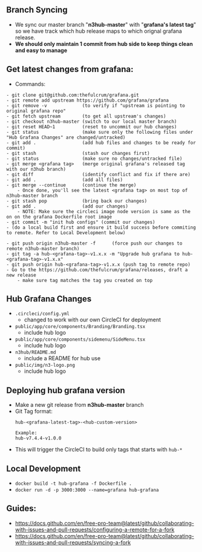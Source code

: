 ## Branch Syncing
- We sync our master branch "**n3hub-master**" with "**grafana's latest tag**" so we have track which hub release maps to which orignal grafana release.
- **We should only maintain 1 commit from hub side to keep things clean and easy to manage**

## Get latest changes from grafana:
- Commands:
```
- git clone git@github.com:thefulcrum/grafana.git
- git remote add upstream https://github.com/grafana/grafana
- git remove -v             (to verify if "upstream is pointing to original grafana repo"
- git fetch upstream        (to get all upstream's changes)
- git checkout n3hub-master (switch to our local master branch)
- git reset HEAD~1          (reset to uncommit our hub changes)
- git status                (make sure only the following files under "Hub Grafana Changes" are changed/untracked)
- git add .                 (add hub files and changes to be ready for commit)
- git stash                 (stash our changes first)
- git status                (make sure no changes/untracked file)
- git merge <grafana tag>   (merge original grafana's released tag with our n3hub branch)
- git diff                  (identify conflict and fix if there are)
- git add .                 (add all files)
- git merge --continue      (continue the merge)
    - Once done, you'll see the latest <grafana tag> on most top of n3hub-master branch
- git stash pop             (bring back our changes)
- git add .                 (add our changes)
    - NOTE: Make sure the circleci image node version is same as the on on the grafana Dockerfile root image
- git commit -m "init hub configs" (commit our changes)
- (do a local build first and ensure it build success before commiting to remote. Refer to Local Development below)

- git push origin n3hub-master -f      (force push our changes to remote n3hub-master branch)
- git tag -a hub-<grafana-tag>-v1.x.x -m "Upgrade hub grafana to hub-<grafana-tag>-v1.x.x"
- git push origin hub-<grafana-tag>-v1.x.x (push tag to remote repo)
- Go to the https://github.com/thefulcrum/grafana/releases, draft a new release
    - make sure tag matches the tag you created on top
```

## Hub Grafana Changes
- `.circleci/config.yml`
    - changed to work with our own CircleCI for deployment
- `public/app/core/components/Branding/Branding.tsx`
    - include hub logo
- `public/app/core/components/sidemenu/SideMenu.tsx`
    - include hub logo
- `n3hub/README.md`
    - include a README for hub use
- `public/img/n3-logo.png`
    - include hub logo

## Deploying hub grafana version
- Make a new git release from **n3hub-master** branch
- Git Tag format:
    ```
    hub-<grafana-latest-tag>-<hub-custom-version>
    
    Example:
    hub-v7.4.4-v1.0.0
    ```
- This will trigger the CircleCI to build only tags that starts with `hub-*`

## Local Development
- `docker build -t hub-grafana -f Dockerfile . `
- `docker run -d -p 3000:3000 --name=grafana hub-grafana`

## Guides:
- https://docs.github.com/en/free-pro-team@latest/github/collaborating-with-issues-and-pull-requests/configuring-a-remote-for-a-fork
- https://docs.github.com/en/free-pro-team@latest/github/collaborating-with-issues-and-pull-requests/syncing-a-fork

